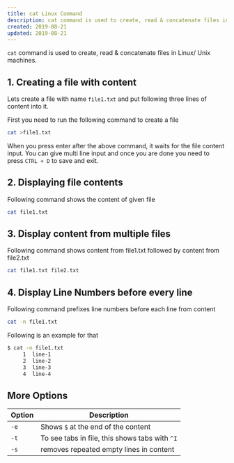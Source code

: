```yaml
---
title: cat Linux Command
description: cat command is used to create, read & concatenate files in Linux/ Unix machines
created: 2019-08-21
updated: 2019-08-21
---
```


`cat` command is used to create, read & concatenate files in Linux/ Unix machines. 

## 1. Creating a file with content
Lets create a file with name `file1.txt` and put following three lines of content into it. 

First you need to run the following command to create a file

```sh
cat >file1.txt
```
When you press enter after the above command, it waits for the file content input. You can give multi line input and once you are done you need to press `CTRL + D` to save and exit. 


## 2. Displaying file contents 
Following command shows the content of given file
```sh
cat file1.txt
```
## 3. Display content from multiple files
Following command shows content from file1.txt followed by content from file2.txt

```sh
cat file1.txt file2.txt
```

## 4. Display Line Numbers before every line 

Following command prefixes line numbers before each line from content

```sh
cat -n file1.txt
```
Following is an example for that 

```sh
$ cat -n file1.txt
     1	line-1
     2	line-2
     3	line-3
     4	line-4
```


## More Options

|Option| Description|
|---|---|
|`-e`|Shows `$` at the end of the content|
|`-t`|To see tabs in file, this shows tabs with `^I`|
|`-s`|removes repeated empty lines in content|
